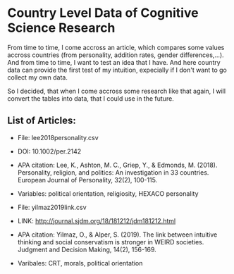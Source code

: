 # Country Level Data of Cognitive Science Research

From time to time, I come accross an article, which compares some values accross countries (from personality, addition rates, gender differences,...). And from time to time, I want to test an idea that I have. And here country data can provide the first test of my intuition, expecially if I don't want to go collect my own data. 

So I decided, that when I come accross some research like that again, I will convert the tables into data, that I could use in the future. 

## List of Articles:

* File: lee2018personality.csv
* DOI: 10.1002/per.2142
* APA citation: Lee, K., Ashton, M. C., Griep, Y., & Edmonds, M. (2018). Personality, religion, and politics: An investigation in 33 countries. European Journal of Personality, 32(2), 100-115.
* Variables: political orientation, religiosity, HEXACO personality

* File: yilmaz2019link.csv
* LINK: http://journal.sjdm.org/18/181212/jdm181212.html
* APA citation: Yilmaz, O., & Alper, S. (2019). The link between intuitive thinking and social conservatism is stronger in WEIRD societies. Judgment and Decision Making, 14(2), 156-169. 
* Varibales: CRT, morals, political orientation 
